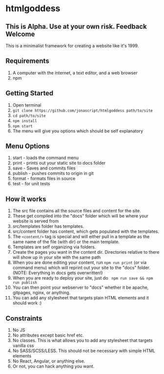 # htmlgoddess

## This is Alpha. Use at your own risk. Feedback Welcome 

This is a minimalist framework for creating a website like it's 1999. 

## Requirements
1. A computer with the internet, a text editor, and a web browser
1. npm

## Getting Started
1. Open terminal
1. ``` git clone https://github.com/jonascript/htmlgoddess path/to/site ```
1. ``` cd path/to/site ```
1. ``` npm install ```
1. ``` npm start ```
1. The menu will give you options which should be self explanatory

## Menu Options
1. start - loads the command menu
1. print - prints out your static site to docs folder
1. save - Saves and commits files
1. publish - pushes commits to origin in git
1. format - formats files in source
1. test - for unit tests

## How it works
1. The src file contains all the source files and content for the site.
1. These get compiled into the "docs" folder which will be 
where your website is served from
1. src/templates folder has templates.
1. src/content folder has content, which gets populated with the templates.
1. The ```<content/>``` tag is special and will either pull in a template as the same name of the file (with dir) or the main template.
1. Templates are self organizing via folders. 
1. Create the pages you want in the content dir. Directories relative to there will show up in your site with the same path
1. When you are done editing your content, run ```npm run print``` (or via command menu) which will reprint out your site to the "docs" folder. (NOTE: Everything in docs gets overwritten!)
1. When you are ready to deploy your site, just do 
``` npm run save && npm run publish```
1. You can then point your webserver to "docs" whether it be apache, gitpages, nginx, or anything.
1. You can add any stylesheet that targets plain HTML elements and it should work :)

## Constraints
1. No JS
1. No attributes except basic href etc.
1. No classes. This is what allows you to add any stylesheet that targets vanilla css
1. No SASS/SCSS/LESS. This should not be necessary with simple HTML elements
1. No React, Angular, or anything else.
1. Or not, you can hack anything you want.




